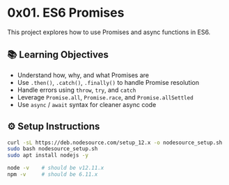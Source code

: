 # 0x01. ES6 Promises

This project explores how to use Promises and async functions in ES6.

## 📚 Learning Objectives

- Understand how, why, and what Promises are
- Use `.then()`, `.catch()`, `.finally()` to handle Promise resolution
- Handle errors using `throw`, `try`, and `catch`
- Leverage `Promise.all`, `Promise.race`, and `Promise.allSettled`
- Use `async` / `await` syntax for cleaner async code

## ⚙️ Setup Instructions

```bash
curl -sL https://deb.nodesource.com/setup_12.x -o nodesource_setup.sh
sudo bash nodesource_setup.sh
sudo apt install nodejs -y

node -v    # should be v12.11.x
npm -v     # should be 6.11.x
```
